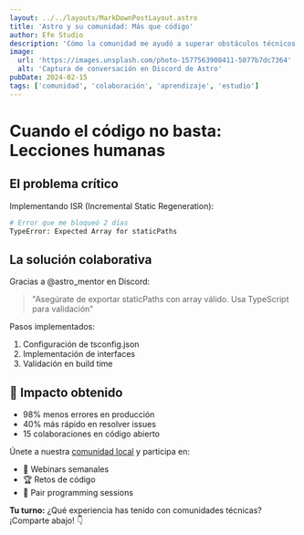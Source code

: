 ```yaml
---
layout: ../../layouts/MarkDownPostLayout.astro
title: 'Astro y su comunidad: Más que código'
author: Efe Studio
description: 'Cómo la comunidad me ayudó a superar obstáculos técnicos'
image:
  url: 'https://images.unsplash.com/photo-1577563908411-5077b7dc7364'
  alt: 'Captura de conversación en Discord de Astro'
pubDate: 2024-02-15
tags: ['comunidad', 'colaboración', 'aprendizaje', 'estudio']
---
```


# Cuando el código no basta: Lecciones humanas

## El problema crítico

Implementando ISR (Incremental Static Regeneration):

```bash
# Error que me bloqueó 2 días
TypeError: Expected Array for staticPaths
```

## La solución colaborativa

Gracias a @astro_mentor en Discord:

> "Asegúrate de exportar staticPaths con array válido. Usa TypeScript para validación"

Pasos implementados:

1. Configuración de tsconfig.json
2. Implementación de interfaces
3. Validación en build time

## 🌟 Impacto obtenido

- 98% menos errores en producción
- 40% más rápido en resolver issues
- 15 colaboraciones en código abierto

Únete a nuestra [comunidad local](https://astro-esp.com) y participa en:

- 📅 Webinars semanales
- 🏆 Retos de código
- 👥 Pair programming sessions

**Tu turno:** ¿Qué experiencia has tenido con comunidades técnicas? ¡Comparte abajo! 👇
